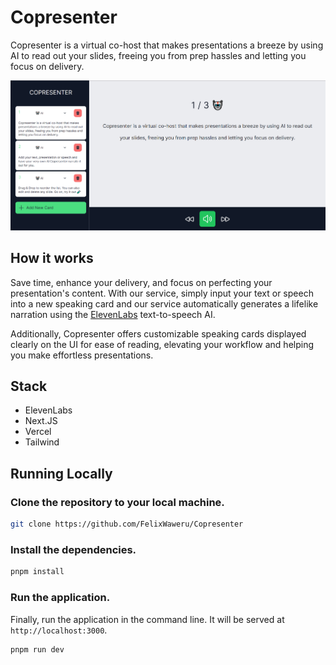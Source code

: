 # Copresenter

Copresenter is a virtual co-host that makes presentations a breeze by using AI to read out your slides, freeing you from prep hassles and letting you focus on delivery.


[![Copresenter](./public/index.png)](https://copresenter.vercel.app/)

## How it works

Save time, enhance your delivery, and focus on perfecting your presentation's content. With our service, simply input your text or speech into a new speaking card and our service automatically generates a lifelike narration using the [ElevenLabs](https://elevenlabs.io/) text-to-speech AI.

Additionally,  Copresenter offers customizable speaking cards displayed clearly on the UI for ease of reading, elevating your workflow and helping you make effortless presentations.

## Stack
- ElevenLabs
- Next.JS
- Vercel
- Tailwind

## Running Locally

### Clone the repository to your local machine.

```bash
git clone https://github.com/FelixWaweru/Copresenter
```

### Install the dependencies.

```bash
pnpm install
```

### Run the application.

Finally, run the application in the command line. It will be served at `http://localhost:3000`.

```bash
pnpm run dev
```